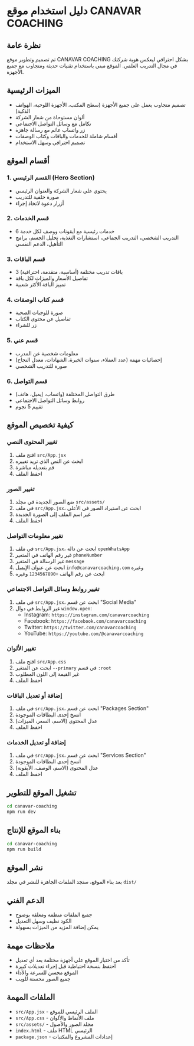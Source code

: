 # دليل استخدام موقع CANAVAR COACHING

## نظرة عامة
تم تصميم وتطوير موقع CANAVAR COACHING بشكل احترافي ليعكس هوية شركتك في مجال التدريب العلمي. الموقع مبني باستخدام تقنيات حديثة ومتجاوب مع جميع الأجهزة.

## الميزات الرئيسية
- تصميم متجاوب يعمل على جميع الأجهزة (سطح المكتب، الأجهزة اللوحية، الهواتف الذكية)
- ألوان مستوحاة من شعار الشركة
- تكامل مع وسائل التواصل الاجتماعي
- زر واتساب عائم مع رسالة جاهزة
- أقسام شاملة للخدمات والباقات وكتاب الوصفات
- تصميم احترافي وسهل الاستخدام

## أقسام الموقع

### 1. القسم الرئيسي (Hero Section)
- يحتوي على شعار الشركة والعنوان الرئيسي
- صورة خلفية للتدريب
- أزرار دعوة لاتخاذ إجراء

### 2. قسم الخدمات
- 6 خدمات رئيسية مع أيقونات ووصف لكل خدمة
- التدريب الشخصي، التدريب الجماعي، استشارات التغذية، تحليل الجسم، برامج التأهيل، الدعم النفسي

### 3. قسم الباقات
- 3 باقات تدريب مختلفة (أساسية، متقدمة، احترافية)
- تفاصيل الأسعار والميزات لكل باقة
- تمييز الباقة الأكثر شعبية

### 4. قسم كتاب الوصفات
- صورة للوجبات الصحية
- تفاصيل عن محتوى الكتاب
- زر للشراء

### 5. قسم عني
- معلومات شخصية عن المدرب
- إحصائيات مهمة (عدد العملاء، سنوات الخبرة، الشهادات، معدل النجاح)
- صورة للتدريب الشخصي

### 6. قسم التواصل
- طرق التواصل المختلفة (واتساب، إيميل، هاتف)
- روابط وسائل التواصل الاجتماعي
- تقييم 5 نجوم

## كيفية تخصيص الموقع

### تغيير المحتوى النصي
1. افتح ملف `src/App.jsx`
2. ابحث عن النص الذي تريد تغييره
3. قم بتعديله مباشرة
4. احفظ الملف

### تغيير الصور
1. ضع الصور الجديدة في مجلد `src/assets/`
2. في ملف `src/App.jsx`، ابحث عن استيراد الصور في الأعلى
3. غير اسم الملف إلى الصورة الجديدة
4. احفظ الملف

### تغيير معلومات التواصل
1. في ملف `src/App.jsx`، ابحث عن دالة `openWhatsApp`
2. غير رقم الهاتف في المتغير `phoneNumber`
3. غير الرسالة في المتغير `message`
4. ابحث عن عنوان الإيميل `info@canavarcoaching.com` وغيره
5. ابحث عن رقم الهاتف `+1234567890` وغيره

### تغيير روابط وسائل التواصل الاجتماعي
1. في ملف `src/App.jsx`، ابحث عن قسم "Social Media"
2. غير الروابط في دوال `window.open`:
   - Instagram: `https://instagram.com/canavarcoaching`
   - Facebook: `https://facebook.com/canavarcoaching`
   - Twitter: `https://twitter.com/canavarcoaching`
   - YouTube: `https://youtube.com/@canavarcoaching`

### تغيير الألوان
1. افتح ملف `src/App.css`
2. ابحث عن المتغير `--primary` في قسم `:root`
3. غير القيمة إلى اللون المطلوب
4. احفظ الملف

### إضافة أو تعديل الباقات
1. في ملف `src/App.jsx`، ابحث عن قسم "Packages Section"
2. انسخ إحدى البطاقات الموجودة
3. عدل المحتوى (الاسم، السعر، الميزات)
4. احفظ الملف

### إضافة أو تعديل الخدمات
1. في ملف `src/App.jsx`، ابحث عن قسم "Services Section"
2. انسخ إحدى البطاقات الموجودة
3. عدل المحتوى (الاسم، الوصف، الأيقونة)
4. احفظ الملف

## تشغيل الموقع للتطوير
```bash
cd canavar-coaching
npm run dev
```

## بناء الموقع للإنتاج
```bash
cd canavar-coaching
npm run build
```

## نشر الموقع
بعد بناء الموقع، ستجد الملفات الجاهزة للنشر في مجلد `dist/`

## الدعم الفني
- جميع الملفات منظمة ومعلقة بوضوح
- الكود نظيف وسهل التعديل
- يمكن إضافة المزيد من الميزات بسهولة

## ملاحظات مهمة
- تأكد من اختبار الموقع على أجهزة مختلفة بعد أي تعديل
- احتفظ بنسخة احتياطية قبل إجراء تعديلات كبيرة
- الموقع محسن للسرعة والأداء
- جميع الصور محسنة للويب

## الملفات المهمة
- `src/App.jsx` - الملف الرئيسي للموقع
- `src/App.css` - ملف الأنماط والألوان
- `src/assets/` - مجلد الصور والأصول
- `index.html` - ملف HTML الرئيسي
- `package.json` - إعدادات المشروع والمكتبات

